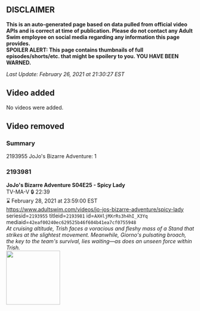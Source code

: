 ## DISCLAIMER
**This is an auto-generated page based on data pulled from official video APIs and is correct at time of publication. Please do not contact any Adult Swim employee on social media regarding any information this page provides.**  
**SPOILER ALERT: This page contains thumbnails of full episodes/shorts/etc. that might be spoilery to you. YOU HAVE BEEN WARNED.**  

_Last Update: February 26, 2021 at 21:30:27 EST_
## Video added
No videos were added.  
## Video removed
### Summary
2193955 JoJo's Bizarre Adventure: 1  
### 2193981
**JoJo's Bizarre Adventure S04E25 - Spicy Lady**  
TV-MA-V 🔒 22:39  
⌛ February 28, 2021 at 23:59:00 EST  
https://www.adultswim.com/videos/jo-jos-bizarre-adventure/spicy-lady  
seriesid=`2193955` titleid=`2193981` id=`AXHljMXrRs3h4hI_X3Yq` mediaid=`42eaf00240ec629525b46f604b41ea7cf0755948`  
_At cruising altitude, Trish faces a voracious and fleshy mass of a Stand that strikes at the slightest movement. Meanwhile, Giorno's pulsating broach, the key to the team's survival, lies waiting—as does an unseen force within Trish._  
<a href="https://media.cdn.adultswim.com/uploads/20200505/thumbnails/2_20551155346-jojo_goldenwind_025.jpg"><img src="https://media.cdn.adultswim.com/uploads/20200505/thumbnails/2_20551155346-jojo_goldenwind_025.jpg" height="144px" /></a>
